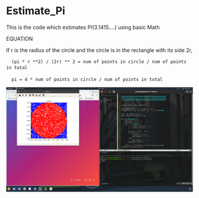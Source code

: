 # Estimate_Pi

This is the code which estimates PI(3.1415....) using basic Math

EQUATION

If r is the radius of the circle and the circle is in the rectangle with its side 2r, 
```
  (pi * r **2) / (2r) ** 2 = num of points in circle / num of points in total
  
  pi = 4 * num of points in circle / num of points in total
```

![alt text](./Pi_Estimation.png)
